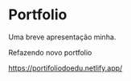 # Portfolio

Uma breve apresentação minha.

Refazendo novo portfolio



https://portifoliodoedu.netlify.app/
